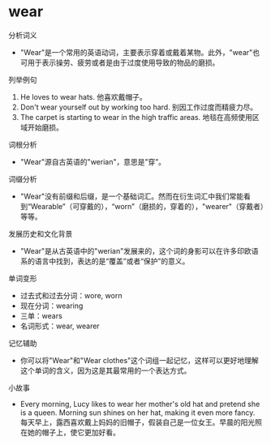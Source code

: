 # wear

分析词义

  

*   "Wear"是一个常用的英语动词，主要表示穿着或戴着某物。此外，"wear"也可用于表示操劳、疲劳或者是由于过度使用导致的物品的磨损。

  

列举例句

  

1.  He loves to wear hats. 他喜欢戴帽子。
2.  Don't wear yourself out by working too hard. 别因工作过度而精疲力尽。
3.  The carpet is starting to wear in the high traffic areas. 地毯在高频使用区域开始磨损。

  

词根分析

  

*   "Wear"源自古英语的"werian"，意思是"穿”。

  

词缀分析

  

*   "Wear"没有前缀和后缀，是一个基础词汇。然而在衍生词汇中我们常能看到“Wearable”（可穿戴的），“worn”（磨损的，穿着的），"wearer"（穿戴者）等等。

  

发展历史和文化背景

  

*   "Wear"是从古英语中的"werian"发展来的，这个词的身影可以在许多印欧语系的语言中找到，表达的是“覆盖”或者“保护”的意义。

  

单词变形

  

*   过去式和过去分词：wore, worn
*   现在分词：wearing
*   三单：wears
*   名词形式：wear, wearer

  

记忆辅助

  

*   你可以将"Wear"和"Wear clothes"这个词组一起记忆，这样可以更好地理解这个单词的含义，因为这是其最常用的一个表达方式。

  

小故事

  

*   Every morning, Lucy likes to wear her mother's old hat and pretend she is a queen. Morning sun shines on her hat, making it even more fancy.  
    每天早上，露西喜欢戴上妈妈的旧帽子，假装自己是一位女王。早晨的阳光照在她的帽子上，使它更加好看。
